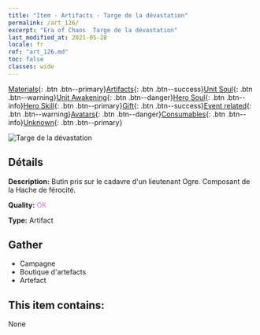 ```yaml
---
title: "Item - Artifacts - Targe de la dévastation"
permalink: /art_126/
excerpt: "Era of Chaos  Targe de la dévastation"
last_modified_at: 2021-05-28
locale: fr
ref: "art_126.md"
toc: false
classes: wide
---
```

 [Materials](/ItemsFR/){: .btn .btn--primary}[Artifacts](/ItemsFR/Artifacts/){: .btn .btn--success}[Unit Soul](/ItemsFR/UnitSoul/){: .btn .btn--warning}[Unit Awakening](/ItemsFR/UnitAwakening/){: .btn .btn--danger}[Hero Soul](/ItemsFR/HeroSoul/){: .btn .btn--info}[Hero Skill](/ItemsFR/HeroSkill/){: .btn .btn--primary}[Gift](/ItemsFR/Gift/){: .btn .btn--success}[Event related](/ItemsFR/Events/){: .btn .btn--warning}[Avatars](/ItemsFR/Avatars/){: .btn .btn--danger}[Consumables](/ItemsFR/Consumables/){: .btn .btn--info}[Unknown](/ItemsFR/Unknown/){: .btn .btn--primary}

 ![Targe de la dévastation](/images/t/artifact_40312.png)

## Détails
 **Description:** Butin pris sur le cadavre d'un lieutenant Ogre. Composant de la Hache de férocité.

 **Quality:** <span style="color: #DA70D6">OK</span>

 **Type:** Artifact

## Gather

*    Campagne 
*    Boutique d'artefacts 
*    Artefact 

## This item contains:

  None

